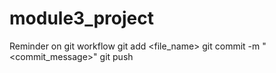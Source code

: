 # module3_project

Reminder on git workflow
git add <file_name>
git commit -m "<commit_message>"
git push